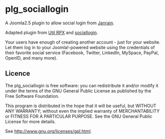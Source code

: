 plg_sociallogin
==============

A Joomla2.5 plugin to allow social login from [Janrain](http://janrain.com/).

Adapted plugin from [Util RPX](http://extensions.joomla.org/extensions/access-a-security/site-access/authentication-cloud-based/9038) and [sociallogin](http://sourceforge.net/projects/sociallogin/).

Your users have enough of creating another account - just for your website. Let them log in to your Joomla!-powered website using the credentials of their favorite social service (Facebook, Twitter, LinkedIn, MySpace, PayPal, OpenID, and many more).

Licence
-------
The plg_sociallogin is free software:  you can redistribute it
and/or  modify  it under  the  terms  of the  GNU  General  Public License  as
published by the Free Software Foundation.

This program  is distributed in the hope  that it will be  useful, but WITHOUT
ANY WARRANTY; without even the  implied warranty of MERCHANTABILITY or FITNESS
FOR A PARTICULAR PURPOSE. See the GNU General Public License for more details.

See <http://www.gnu.org/licenses/gpl.html>.

